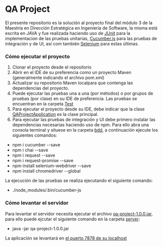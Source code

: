 # QA Project

El presente repositorio es la solución al proyecto final del módulo 3 de la Maestría
en Dirección Estratégica en Ingeniería de Software, la misma está escrita en JAVA y fue
realizada haciendo uso de [JUnit](https://junit.org/junit4/) para la implementacion de las
pruebas unitarias, [Cucumber.js](https://github.com/cucumber/cucumber-js) para las pruebas
de integración y de UI, así com también [Selenium](https://www.npmjs.com/package/selenium-webdriver)
para estas últimas. 

### Cómo ejecutar el proyecto

1. Clonar el proyecto desde el repositorio
2. Abrir en el IDE de su preferencia como un proyecto Maven (generalmente
indicando el archivo pom.xml)
3. Actualizar su repositorio Maven localpara que contenga las dependencias del proyecto.
4. Puede ejecutar las pruebas una a una (por métodos) o por grupos de pruebas
(por clase) en su IDE de preferencia. Las pruebas se encuentran en la carpeta [Test](src/test/java/com/mingyaracosta/qa)
6. Para ejecutar el proyecto desde su IDE, debe indicar que la clase [QAProjectApplication](src/main/java/com/mingyaracosta/qa/QAProjectApplication.java)
es la clase principal.
5. Para ejecutar las pruebas de integración y UI debe primero instalar las 
dependencias necesarias haciendo uso de npm. Para ello abra una consola terminal y situese en
la carpeta [bdd](bdd), a continuación ejecute los siguientes comandos:
- npm i cucumber --save
- npm i chai --save
- npm i request --save
- npm i request-promise --save
- npm install selenium-webdriver --save
- npm install chromedriver --global

La ejecución de las pruebas se realiza ejecutando el siguiente comando:
- ./node_modules/.bin/cucumber-js

### Cómo levantar el servidor

Para levantar el servidor necesita ejecutar el archivo [qa-project-1.0.0.jar](server/qa-project-1.0.0.jar),
para ello puede ejcutar el siguiente comando en la carpeta [server](server):
- java -jar qa-project-1.0.0.jar

La aplicación se levantará en [el puerto 7878 de su localhost](http://localhost:7878)


